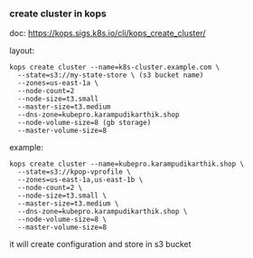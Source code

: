 

### create cluster in kops
doc: https://kops.sigs.k8s.io/cli/kops_create_cluster/

layout:
```
kops create cluster --name=k8s-cluster.example.com \
  --state=s3://my-state-store \ (s3 bucket name)
  --zones=us-east-1a \
  --node-count=2
  --node-size=t3.small
  --master-size=t3.medium
  --dns-zone=kubepro.karampudikarthik.shop
  --node-volume-size=8 (gb storage)
  --master-volume-size=8
```

example:
```
kops create cluster --name=kubepro.karampudikarthik.shop \
  --state=s3://kpop-vprofile \
  --zones=us-east-1a,us-east-1b \
  --node-count=2 \
  --node-size=t3.small \
  --master-size=t3.medium \
  --dns-zone=kubepro.karampudikarthik.shop \
  --node-volume-size=8 \
  --master-volume-size=8

```

it will create configuration and store in s3 bucket












